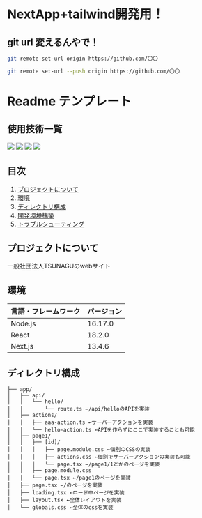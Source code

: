 # NextApp+tailwind開発用！

## git url 変えるんやで！

```Bash
git remote set-url origin https://github.com/〇〇
```

```Bash
git remote set-url --push origin https://github.com/〇〇
```

# Readme テンプレート
<div id="top"></div>

## 使用技術一覧
<p style="display: inline">
<img src="https://img.shields.io/badge/-Node.js-000000.svg?logo=node.js&style=for-the-badge">
<img src="https://img.shields.io/badge/-Next.js-000000.svg?logo=next.js&style=for-the-badge">
<img src="https://img.shields.io/badge/-TailwindCSS-000000.svg?logo=tailwindcss&style=for-the-badge">
<img src="https://img.shields.io/badge/-React-20232A?style=for-the-badge&logo=react&logoColor=61DAFB">
</p>

## 目次

1. [プロジェクトについて](#プロジェクトについて)
2. [環境](#環境)
3. [ディレクトリ構成](#ディレクトリ構成)
4. [開発環境構築](#開発環境構築)
5. [トラブルシューティング](#トラブルシューティング)

## プロジェクトについて

一般社団法人TSUNAGUのwebサイト

## 環境

<!-- 言語、フレームワーク、ミドルウェア、インフラの一覧とバージョンを記載 -->

| 言語・フレームワーク  | バージョン |
| --------------------- | ---------- |
| Node.js               | 16.17.0    |
| React                 | 18.2.0     |
| Next.js               | 13.4.6     |

## ディレクトリ構成
```
├── app/
│   ├── api/
│   │   └── hello/
│   │       └── route.ts ←/api/helloのAPIを実装
│   ├── actions/
│   │   ├── aaa-action.ts ←サーバーアクションを実装
│   │   └── hello-action.ts ←APIを作らずにここで実装することも可能
│   ├── page1/
│   │   ├── [id]/
│   │   │   ├── page.module.css ←個別のCSSの実装
│   │   │   ├── actions.css ←個別でサーバーアクションの実装も可能
│   │   │   └── page.tsx ←/page1/1とかのページを実装
│   │   ├── page.module.css
│   │   └── page.tsx ←/page1のページを実装
│   ├── page.tsx ←/のページを実装
│   ├── loading.tsx ←ロード中ページを実装
│   ├── layout.tsx ←全体レイアウトを実装
│   └── globals.css ←全体のcssを実装
```
